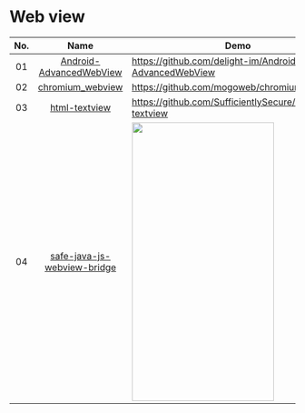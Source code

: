 Web view
======================
No. | Name | Demo
:---: | :---: | ---
01| [Android-AdvancedWebView](https://github.com/delight-im/Android-AdvancedWebView) | https://github.com/delight-im/Android-AdvancedWebView
02| [chromium_webview](https://github.com/mogoweb/chromium_webview) | https://github.com/mogoweb/chromium_webview
03| [html-textview](https://github.com/SufficientlySecure/html-textview) | https://github.com/SufficientlySecure/html-textview
04| [safe-java-js-webview-bridge](https://github.com/pedant/safe-java-js-webview-bridge) | <img src="https://github.com/pedant/safe-java-js-webview-bridge/raw/master/app-sample-screenshot.png" width="250" height="490">
